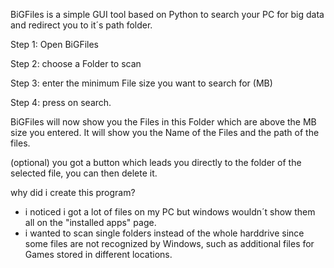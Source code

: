 BiGFiles is a simple GUI tool based on Python to search your PC for big data and redirect you to it´s path folder.

Step 1:
       Open BiGFiles

Step 2:
       choose a Folder to scan

Step 3:
       enter the minimum File size you want to search for (MB)

Step 4:
       press on search.


BiGFiles will now show you the Files in this Folder which are above the MB size you entered.
It will show you the Name of the Files and the path of the files.

(optional)
you got a button which leads you directly to the folder of the selected file, you can then delete it.



why did i create this program?
- i noticed i got a lot of files on my PC but windows wouldn´t show them all on the "installed apps" page.
- i wanted to scan single folders instead of the whole harddrive since some files are not recognized by Windows, such as additional files for Games stored in different locations.
